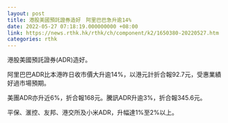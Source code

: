 ```yaml
---
layout: post
title: 港股美國預託證券造好　阿里巴巴急升逾14%
date: 2022-05-27 07:18:19.000000000 +08:00
link: https://news.rthk.hk/rthk/ch/component/k2/1650380-20220527.htm
categories: rthk
---
```


港股美國預託證券(ADR)造好。

阿里巴巴ADR比本港昨日收市價大升逾14%，以港元計折合報92.7元，受惠業績好過市場預期。

美團ADR亦升近6%，折合報168元。騰訊ADR升逾3%，折合報345.6元。

平保、滙控、友邦、港交所及小米ADR，升幅達1%至2%以上。
